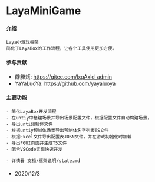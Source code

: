 # LayaMiniGame

#### 介绍

    Laya小游戏框架
    简化了LayaBox的工作流程，让各个工具使用更加方便。

#### 参与贡献

- 辥觻瓭: https://gitee.com/lxqAxld_admin
- YaYaLuoYa: https://github.com/yayaluoya

#### 主要功能
    - 简化LayaBox开发流程
    - 在untiy中搭建场景并导出场景配置文件，根据配置文件自动构建场景，
    - 导出unti预制体文件
    - 根据untiy预制体场景导出预制体名字列表TS文件
    - 根据Excel文件导出配置表JOSN文件，并在游戏初始化时加载
    - 导出FGUI页面并生成TS文件
    - 配合VSCode实现快速开发

    - 详情看 文档/框架说明/state.md

#### 
  - 2020/12/3